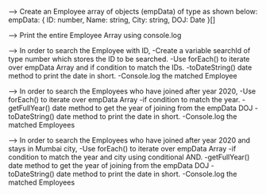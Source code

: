 --> Create an Employee array of objects (empData) of type as shown below:
    empData: { ID: number, 
    Name: string, 
    City: string, 
    DOJ: Date }[]

--> Print the entire Employee Array using console.log

--> In order to search the Employee with ID,
    -Create a variable searchId of type number which stores the ID to be searched.
    -Use forEach() to iterate over empData Array and if condition to match the IDs.
    -toDateString() date method to print the date in short.
    -Console.log the matched Employee

--> In order to search the Employees who have joined after year 2020,
    -Use forEach() to iterate over empData Array 
    -if condition to match the year.
    -getFullYear() date method to get the year of joining from the empData DOJ
    -toDateString() date method to print the date in short.
    -Console.log the matched Employees

--> In order to search the Employees who have joined after year 2020 and stays in Mumbai city,
    -Use forEach() to iterate over empData Array 
    -if condition to match the year and city using conditional AND.
    -getFullYear() date method to get the year of joining from the empData DOJ
    -toDateString() date method to print the date in short.
    -Console.log the matched Employees